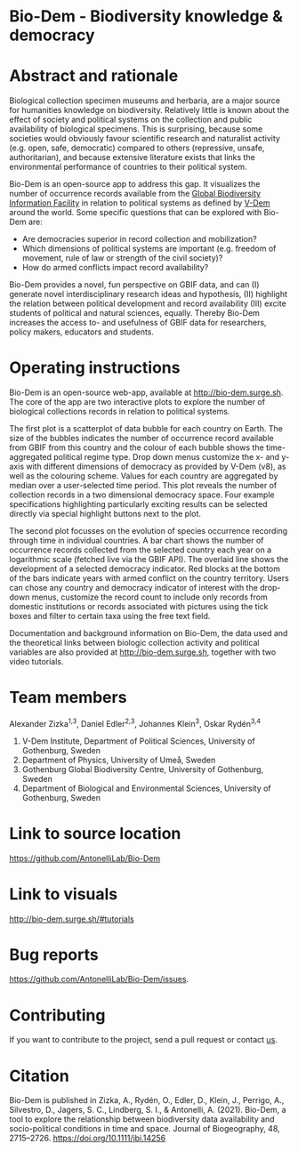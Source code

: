 # Bio-Dem - Biodiversity knowledge & democracy

# Abstract and rationale

Biological collection specimen museums and herbaria, are a major source for humanities knowledge on biodiversity. Relatively little is known about the effect of society and political systems on the collection and public availability of biological specimens. This is surprising, because some societies would obviously favour scientific research and naturalist activity (e.g. open, safe, democratic) compared to others (repressive, unsafe, authoritarian), and because extensive literature exists that links the environmental performance of countries to their political system.

Bio-Dem is an open-source app to address this gap. It visualizes the number of occurrence records available from the [Global Biodiversity Information Facility](https://www.gbif.org) in relation to political systems as defined by [V-Dem](https://www.v-dem.net/) around the world. Some specific questions that can be explored with Bio-Dem are:

* Are democracies superior in record collection and mobilization?
* Which dimensions of political systems are important (e.g. freedom of movement, rule of law or strength of the civil society)?
* How do armed conflicts impact record availability?

Bio-Dem provides a novel, fun perspective on GBIF data, and can (I) generate novel interdisciplinary research ideas and hypothesis, (II) highlight the relation between political development and record availability (III) excite students of political and natural sciences, equally. Thereby Bio-Dem increases the access to- and usefulness of GBIF data for researchers, policy makers, educators and students.


# Operating instructions
Bio-Dem is an open-source web-app, available at http://bio-dem.surge.sh. The core of the app are two interactive plots to explore the number of biological collections records in relation to political systems. 

The first plot is a scatterplot of data bubble for each country on Earth. The size of the bubbles indicates the number of occurrence record available from GBIF from this country and the colour of each bubble shows the time-aggregated political regime type. Drop down menus customize the x- and y-axis with different dimensions of democracy as provided by V-Dem (v8), as well as the colouring scheme. Values for each country are aggregated by median over a user-selected time period. This plot reveals the number of collection records in a two dimensional democracy space. Four example specifications highlighting particularly exciting results can be selected directly via special highlight buttons next to the plot.

The second plot focusses on the evolution of species occurrence recording through time in individual countries. A bar chart shows the number of occurrence records collected from the selected country each year on a logarithmic scale (fetched live via the GBIF API). The overlaid line shows the development of a selected democracy indicator. Red blocks at the bottom of the bars indicate years with armed conflict on the country territory. Users can chose any country and democracy indicator of interest with the drop-down menus, customize the record count to include only records from domestic institutions or records associated with pictures using the tick boxes and filter to certain taxa using the free text field.

Documentation and background information on Bio-Dem, the data used and the theoretical links between biologic collection activity and political variables are also provided at http://bio-dem.surge.sh, together with two video tutorials.


# Team members
Alexander Zizka<sup>1,3</sup>, Daniel Edler<sup>2,3</sup>, Johannes Klein<sup>3</sup>, Oskar Rydén<sup>3,4</sup>
1. V-Dem Institute, Department of Political Sciences, University of Gothenburg, Sweden
2. Department of Physics, University of Umeå, Sweden
3. Gothenburg Global Biodiversity Centre, University of Gothenburg, Sweden
4. Department of Biological and Environmental Sciences, University of Gothenburg, Sweden

# Link to source location
https://github.com/AntonelliLab/Bio-Dem

# Link to visuals
http://bio-dem.surge.sh/#tutorials

# Bug reports
https://github.com/AntonelliLab/Bio-Dem/issues.

# Contributing
If you want to contribute to the project, send a pull request or contact [us](mailto:bio-dem@googlegroups.com).

# Citation
Bio-Dem is published in
Zizka, A., Rydén, O., Edler, D., Klein, J., Perrigo, A., Silvestro, D., Jagers, S. C., Lindberg, S. I., & Antonelli, A. (2021). Bio-Dem, a tool to explore the relationship between biodiversity data availability and socio-political conditions in time and space. Journal of Biogeography, 48, 2715–2726. https://doi.org/10.1111/jbi.14256
